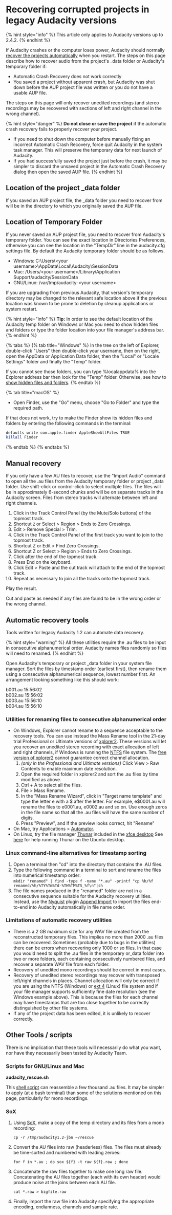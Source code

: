 # Recovering corrupted projects in legacy Audacity versions

{% hint style="info" %}
This article only applies to Audacity versions up to 2.4.2.
{% endhint %}

If Audacity crashes or the computer loses power, Audacity should normally [recover the projects automatically](https://manual.audacityteam.org/man/recovery.html) when you restart. The steps on this page describe how to recover audio from the project's \_data folder or Audacity's temporary folder if:

* Automatic Crash Recovery does not work correctly
* You saved a project without apparent crash, but Audacity was shut down before the AUP project file was written or you do not have a usable AUP file.

The steps on this page will only recover unedited recordings (and stereo recordings may be recovered with sections of left and right channel in the wrong channel).

{% hint style="danger" %}
**Do not close or save the project** if the automatic crash recovery fails to properly recover your project.

* If you need to shut down the computer before manually fixing an incorrect Automatic Crash Recovery, force quit Audacity in the system task manager. This will preserve the temporary data for next launch of Audacity.
* If you had successfully saved the project just before the crash, it may be simpler to discard the unsaved project in the Automatic Crash Recovery dialog then open the saved AUP file.
{% endhint %}

## Location of the project \_data folder

If you saved an AUP project file, the \_data folder you need to recover from will be in the directory to which you originally saved the AUP file.

## Location of Temporary Folder

If you never saved an AUP project file, you need to recover from Audacity's temporary folder. You can see the exact location in Directories Preferences, otherwise you can see the location in the "TempDir" line in the audacity.cfg settings file. By default the Audacity temporary folder should be as follows.

* Windows: C:\Users\\\<your username>\AppData\Local\Audacity\SessionData
* Mac: /Users/\<your username>/Library/Application Support/audacity/SessionData
* GNU/Linux: /var/tmp/audacity-\<your username>

If you are upgrading from previous Audacity, that version's temporary directory may be changed to the relevant safe location above if the previous location was known to be prone to deletion by cleanup applications or system restart.

{% hint style="info" %}
**Tip:** In order to see the default location of the Audacity temp folder on Windows or Mac you need to show hidden files and folders or type the folder location into your file manager's address bar.
{% endhint %}

{% tabs %}
{% tab title="Windows" %}
In the tree on the left of Explorer, double-click "Users" then double-click your username, then on the right, open the AppData or Application Data folder, then the "Local" or "Locale Settings" folder and finally the "Temp" folder.

If you cannot see those folders, you can type %localappdata% into the Explorer address bar then look for the "Temp" folder. Otherwise, see how to [show hidden files and folders](http://www.bleepingcomputer.com/tutorials/how-to-see-hidden-files-in-windows/).
{% endtab %}

{% tab title="macOS" %}
* Open Finder, use the "Go" menu, choose "Go to Folder" and type the required path.

If that does not work, try to make the Finder show its hidden files and folders by entering the following commands in the terminal:

```bash
defaults write com.apple.finder AppleShowAllFiles TRUE
killall Finder
```


{% endtab %}
{% endtabs %}

## Manual recovery

If you only have a few AU files to recover, use the "Import Audio" command to open all the .au files from the Audacity temporary folder or project \_data folder. Use shift-click or control-click to select multiple files. The files will be in approximately 6-second chunks and will be on separate tracks in the Audacity screen. Files from stereo tracks will alternate between left and right channels.

1. Click in the Track Control Panel (by the Mute/Solo buttons) of the topmost track.
2. Shortcut `Z` or Select > Region > Ends to Zero Crossings.
3. Edit > Remove Special > Trim.
4. Click in the Track Control Panel of the first track you want to join to the topmost track.
5. Shortcut Z or Edit > Find Zero Crossings.
6. Shortcut Z or Select > Region > Ends to Zero Crossings.
7. Click after the end of the topmost track.
8. Press End on the keyboard.
9. Click Edit > Paste and the cut track will attach to the end of the topmost track.
10. Repeat as necessary to join all the tracks onto the topmost track.

Play the result.

Cut and paste as needed if any files are found to be in the wrong order or the wrong channel.

## Automatic recovery tools

Tools written for legacy Audacity 1.2 can automate data recovery.

{% hint style="warning" %}
All these utilities require the .au files to be input in consecutive alphanumerical order. Audacity names files randomly so files will need to renamed.
{% endhint %}

Open Audacity's temporary or project \_data folder in your system file manager. Sort the files by timestamp order (earliest first), then rename them using a consecutive alphanumerical sequence, lowest number first. An arrangement looking something like this should work:

b001.au 15:56:02\
b002.au 15:56:02\
b003.au 15:56:10\
b004.au 15:56:10

### Utilities for renaming files to consecutive alphanumerical order

* On Windows, Explorer cannot rename to a sequence acceptable to the recovery tools. You can use instead the Mass Rename tool in the 21-day trial Professional or Ultimate versions of [xplorer2](http://zabkat.com/x2down.htm). These versions will let you recover an unedited stereo recording with exact allocation of left and right channels, if Windows is running the [NTFS](https://en.wikipedia.org/wiki/NTFS) file system. The [free version of xplorer2](http://zabkat.com/x2lite.htm) cannot guarantee correct channel allocation.
  1. _(only in the Professional and Ultimate versions)_ Click View > Raw Contents to enable maximum date resolution.
  2. Open the required folder in xplorer2 and sort the .au files by time modified as above.
  3. Ctrl + A to select all the files.
  4. File > Mass Rename.
  5. In the "Mass Rename Wizard", click in "Target name template" and type the letter e with a $ after the letter. For example, e$0001.au will rename the files to e0001.au, e0002.au and so on. Use enough zeros in the file name so that all the .au files will have the same number of digits.
  6. Press "Preview", and if the preview looks correct, hit "Rename"
* On Mac, try Applications > [Automator](http://www.macosxautomation.com/automator/).
* On Linux, try the file manager [Thunar](http://en.wikipedia.org/wiki/Thunar) included in the [xfce desktop](http://xfce.org/) See [here](http://www.ubuntugeek.com/switch-to-a-lightweight-filemanager.html) for help running Thunar on the Ubuntu desktop.

### Linux command-line alternatives for timestamp sorting

1. Open a terminal then "cd" into the directory that contains the .AU files.
2. Type the following command in a terminal to sort and rename the files into numerical timestamp order:\
   `mkdir "renamed" | find -type f -name "*.au" -printf "cp %h/%f renamed/%h/%TY%Tm%Td-%TH%TM%TS_%f\n"|sh`
3. The file names produced in the "renamed" folder are not in a consecutive sequence suitable for the Audacity recovery utilities. Instead, use the [Nyquist](https://wiki.audacityteam.org/wiki/Nyquist\_Plugins) plugin [Append Import](https://forum.audacityteam.org/viewtopic.php?f=42\&t=59528) to import the files end-to-end into Audacity automatically in file name order.

### Limitations of automatic recovery utilities

* There is a 2 GB maximum size for any WAV file created from the reconstructed temporary files. This implies no more than 2000 .au files can be recovered. Sometimes (probably due to bugs in the utilities) there can be errors when recovering only 1000 or so files. In that case you would need to split the .au files in the temporary or\_data folder into two or more folders, each containing consecutively numbered files, and recover a separate WAV file from each folder.
* Recovery of unedited mono recordings should be correct in most cases.
* Recovery of unedited stereo recordings may recover with transposed left/right channels in places. Channel allocation will only be correct if you are using the NTFS (Windows) or [ext 4](https://en.wikipedia.org/wiki/Ext4) (Linux) file system and if your file manager supports sufficiently fine date resolution (see the Windows example above). This is because the files for each channel may have timestamps that are too close together to be correctly distinguished by other file systems.
* If any of the project data has been edited, it is unlikely to recover correctly.

## Other Tools / scripts

There is no implication that these tools will necessarily do what you want, nor have they necessarily been tested by Audacity Team.

### Scripts for GNU/Linux and Mac

**audacity\_rescue.sh**

This [shell script](https://gist.github.com/mef/2c90295920dc66f669a6) can reassemble a few thousand .au files. It may be simpler to apply (at a bash terminal) than some of the solutions mentioned on this page, particularly for mono recordings.

### **SoX**

1.  Using [SoX](http://sox.sourceforge.net/), make a copy of the temp directory and its files from a mono recording:

    `cp -r /tmp/audacity1.2-jbn ~/rescue`
2.  Convert the AU files into raw (headerless) files. The files must already be time-sorted and numbered with leading zeroes:

    `for f in *.au ; do sox ${f} -t raw ${f}.raw ; done`
3.  Concatenate the raw files together to make one long raw file. Concatenating the AU files together (each with its own header) would produce noise at the joins between each AU file.

    `cat *.raw > bigfile.raw`
4. Finally, import the raw file into Audacity specifying the appropriate encoding, endianness, channels and sample rate.
